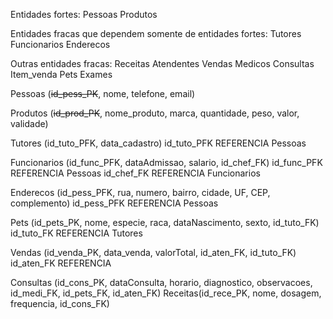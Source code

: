 Entidades fortes:
Pessoas
Produtos


Entidades fracas que dependem somente de entidades fortes:
Tutores
Funcionarios
Enderecos

Outras entidades fracas:
Receitas
Atendentes
Vendas
Medicos
Consultas
Item_venda
Pets
Exames

Pessoas (~~id_pess_PK~~, nome, telefone, email)

Produtos (~~id_prod_PK~~, nome_produto, marca, quantidade, peso, valor, validade)

Tutores (id_tuto_PFK, data_cadastro)
id_tuto_PFK REFERENCIA Pessoas

Funcionarios (id_func_PFK, dataAdmissao, salario, id_chef_FK)
id_func_PFK REFERENCIA Pessoas
id_chef_FK REFERENCIA Funcionarios

Enderecos (id_pess_PFK, rua, numero, bairro, cidade, UF, CEP, complemento)
id_pess_PFK REFERENCIA Pessoas

Pets (id_pets_PK, nome, especie, raca, dataNascimento, sexto, id_tuto_FK)
id_tuto_FK REFERENCIA Tutores

Vendas (id_venda_PK, data_venda, valorTotal, id_aten_FK, id_tuto_FK)
id_aten_FK REFERENCIA 



Consultas (id_cons_PK, dataConsulta, horario, diagnostico, observacoes, id_medi_FK, id_pets_FK, id_aten_FK)
Receitas(id_rece_PK, nome, dosagem, frequencia, id_cons_FK)